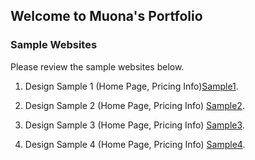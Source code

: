 ## Welcome to Muona's Portfolio

### Sample Websites

Please review the sample websites below. 

1. Design Sample 1 (Home Page, Pricing Info)[Sample1](https://mgmals.github.io/WebsitesPortfolio/sample1).

2. Design Sample 2 (Home Page, Pricing Info) [Sample2](https://docs.github.com/en/github/writing-on-github/getting-started-with-writing-and-formatting-on-github/basic-writing-and-formatting-syntax).

3. Design Sample 3 (Home Page, Pricing Info) [Sample3](https://docs.github.com/en/github/writing-on-github/getting-started-with-writing-and-formatting-on-github/basic-writing-and-formatting-syntax).

4. Design Sample 4 (Home Page, Pricing Info) [Sample4](https://docs.github.com/en/github/writing-on-github/getting-started-with-writing-and-formatting-on-github/basic-writing-and-formatting-syntax).



